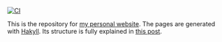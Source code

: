 [![CI][status-png]][status]

This is the repository for [my personal 
website](https://jeancharles.quillet.org). The pages are generated with 
[Hakyll](https://jaspervdj.be/hakyll/). Its structure is fully explained in 
[this
post](https://jeancharles.quillet.org/posts/2021-02-22-This_website_is_generated_by_Hakyll.html).

[status]: https://github.com/jecaro/jeancharles.quillet/actions
[status-png]: https://github.com/jecaro/jeancharles.quillet/workflows/CI/badge.svg
